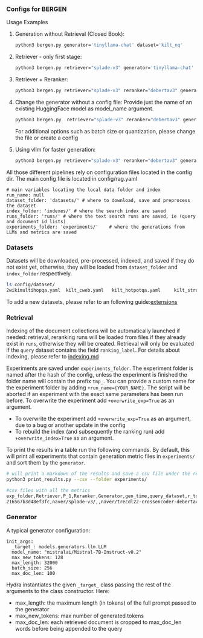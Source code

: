 ### Configs for BERGEN

Usage Examples

1. Generation without Retrieval (Closed Book):
   ```bash
   python3 bergen.py generator='tinyllama-chat' dataset='kilt_nq'
   ```

2. Retriever - only first stage:
   ```bash
   python3 bergen.py retriever="splade-v3" generator='tinyllama-chat' dataset='kilt_nq'
   ```

3. Retriever + Reranker:
   ```bash
   python3 bergen.py retriever="splade-v3" reranker="debertav3" generator='tinyllama-chat' dataset='kilt_nq'
   ```
4. Change the generator without a config file:
   Provide just the name of an existing HuggingFace model as model_name argument.
   ```bash
   python3 bergen.py  retriever="splade-v3" reranker="debertav3" generator="hf" generator.init_args.model_name="meta-llama/Llama-2-7b-hf"   dataset=kilt_nq
   ```
   For additional options such as batch size or quantization, please change the file or create a config

5. Using vllm for faster generation:
   ```bash
   python3 bergen.py retriever="splade-v3" reranker="debertav3" generator='vllm_SOLAR-107B' dataset='kilt_nq'
   ```


All those different pipelines rely on  configuration files located in the config dir.
The main config file is located in config/rag.yaml

```
# main variables locating the local data folder and index
run_name: null
dataset_folder: 'datasets/' # where to download, save and preprocess the dataset
index_folder: 'indexes/' # where the search index are saved
runs_folder: 'runs/' # where the text search runs are saved, ie (query and document id lists)
experiments_folder: 'experiments/'    # where the generations from LLMs and metrics are saved

```

### Datasets
Datasets will be downloaded, pre-processed, indexed, and saved if they do not exist yet, otherwise, they will be loaded from `dataset_folder` and `index_folder` respectively. 

```bash
ls config/dataset/
2wikimultihopqa.yaml  kilt_cweb.yaml   kilt_hotpotqa.yaml     kilt_structured_zeroshot.yaml  kilt_wned.yaml  msmarco.yaml  pubmed_bioasq.yaml  ut1.yaml asqa.yaml kilt_eli5.yaml   kilt_nq_wiki2024.yaml  kilt_trex.yaml   kilt_wow.yaml   nq_open.yaml  sciq.yaml  wiki_qa.yaml kilt_aidayago2.yaml   kilt_fever.yaml  kilt_nq.yaml kilt_triviaqa.yaml mmlu.yaml popqa.yaml  truthful_qa.yaml
```

To add a new datasets, please refer to an following guide:[extensions](extensions.md)

### Retrieval
Indexing of the document collections will be automatically launched if needed: retrieval, reranking runs will be loaded from files if they already exist in `runs`, otherwise they will be created.  Retrieval will only be evaluated if the `query` dataset contains the field `ranking_label`.
For details about indexing, please refer to [indexing.md](indexing.md)


Experiments are saved under `experiments_folder`. The experiment folder is named after the hash of the config, unless the experiment is finished the folder name will contain the prefix `tmp_`. You can provide a custom name for the experiment folder by adding `+run_name={YOUR_NAME}`. The script will be aborted if an experiment with the exact same parameters has been run before. To overwrite the experiment add `+overwrite_exp=True` as an argument.


- To overwrite the experiment add `+overwrite_exp=True` as an argument, due to a bug or another update in the config 
-  To rebuild the index (and subsequently the ranking run) add `+overwrite_index=True` as an argument.

To print the results in a table run the following commands. By default, this will print all experiments that contain generation metric files in `experiments/` and sort them by the `generator`.

```bash
# will print a markdown of the results and save a csv file under the results directory
python3 print_results.py --csv --folder experiments/

#csv files with all the metrics
exp_folder,Retriever,P_1,Reranker,Generator,gen_time,query_dataset,r_top,rr_top,M,EM,F1,P,R,Rg-1,Rg-2,Rg-L,BEM,LLMeval
216567b3d48ef3fc,naver/splade-v3/,,naver/trecdl22-crossencoder-debertav3,TinyLlama/TinyLlama-1.1B-Chat-v1.0,00:03:53.19,KILTTriviaqa,100,100,0.6763772175536882,0.00018674136321195143,0.11749967712256401,0.07122756370055569,0.5380933823321367,0.1505780809175042,0.055962386132169924,0.14611799602749245,0.47356051206588745,
```


### Generator
A typical generator configuration:
```
init_args: 
  _target_: models.generators.llm.LLM
  model_name: "mistralai/Mistral-7B-Instruct-v0.2"
  max_new_tokens: 128
  max_length: 32000
  batch_size: 256
  max_doc_len: 100
```
Hydra instantiates the given `_target_` class passing the rest of the arguments to the class constructor. Here:
- max_length: the maximum length (in tokens) of the full prompt passed to the generator
- max_new_tokens: max number of generated tokens
- max_doc_len: each retrieved document is cropped to max_doc_len words before being appended to the query